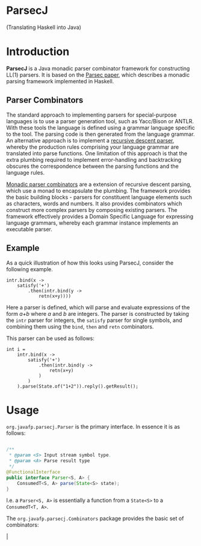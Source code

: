 ParsecJ
============

(Translating Haskell into Java)

# Introduction

**ParsecJ** is a Java monadic parser combinator framework for constructing LL(1) parsers.
It is based on the
[Parsec paper](http://research.microsoft.com/en-us/um/people/daan/download/papers/parsec-paper.pdf),
which describes a monadic parsing framework implemented in Haskell.

## Parser Combinators

The standard approach to implementing parsers for special-purpose languages
is to use a parser generation tool,
such as Yacc/Bison or ANTLR.
With these tools the language is defined using a grammar language specific to the tool.
The parsing code is then generated from the language grammar.
An alternative approach is to implement a
[recursive descent parser](http://en.wikipedia.org/wiki/Recursive_descent_parser),
whereby the production rules comprising your language grammar
are translated into parse functions.
One limitation of this approach
is that the extra plumbing required to implement error-handling and backtracking
obscures the correspondence between the parsing functions and the language rules.

[Monadic parser combinators](http://www.artima.com/pins1ed/combinator-parsing.html)
are a extension of recursive descent parsing,
which use a monad to encapsulate the plumbing.
The framework provides the basic building blocks -
parsers for constituent language elements such as characters, words and numbers.
It also provides combinators which construct more complex parsers by composing existing parsers.
The framework effectively provides a Domain Specific Language for expressing language grammars,
whereby each grammar instance implements an executable parser.

## Example

As a quick illustration of how this looks using ParsecJ, consider the following example.

    intr.bind(x ->
        satisfy('+')
            .then(intr.bind(y ->
                retn(x+y))))

Here a parser is defined, which will parse and evaluate expressions of the form *a+b* where *a* and *b* are integers.
The parser is constructed by taking the `intr` parser for integers, the `satisfy` parser for single symbols,
and combining them using the `bind`, `then` and `retn` combinators.

This parser can be used as follows:

    int i =
        intr.bind(x ->
            satisfy('+')
                .then(intr.bind(y ->
                    retn(x+y)
                )
            )
        ).parse(State.of("1+2")).reply().getResult();

# Usage

`org.javafp.parsecj.Parser` is the primary interface. In essence it is as follows:

```java

/**
 * @param <S> Input stream symbol type.
 * @param <A> Parse result type
 */
@FunctionalInterface
public interface Parser<S, A> {
    ConsumedT<S, A> parse(State<S> state);
}
```

I.e. a `Parser<S, A>` is essentially a function from a `State<S>` to a `ConsumedT<T, A>`.

The `org.javafp.parsecj.Combinators` package provides the basic set of combinators:

|
